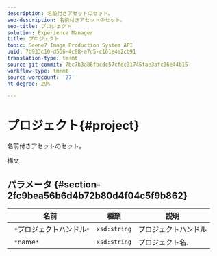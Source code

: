 ```yaml
---
description: 名前付きアセットのセット。
seo-description: 名前付きアセットのセット。
seo-title: プロジェクト
solution: Experience Manager
title: プロジェクト
topic: Scene7 Image Production System API
uuid: 7b933c10-d566-4c88-a7c5-c161e4e2cb91
translation-type: tm+mt
source-git-commit: 7bc7b3a86fbcdc57cfdc31745fae3afc06e44b15
workflow-type: tm+mt
source-wordcount: '27'
ht-degree: 29%

---
```



# プロジェクト{#project}

名前付きアセットのセット。

構文

## パラメータ {#section-2fc9bea56b6d4b72b80d4f04c5f9b862}

| 名前 | 種類 | 説明 |
|---|---|---|
| ` *`プロジェクトハンドル`*` | `xsd:string` | プロジェクトハンドル |
| ` *`name`*` | `xsd:string` | プロジェクト名. |

